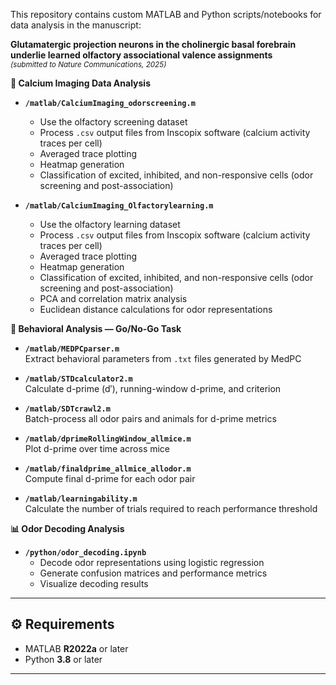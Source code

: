 This repository contains custom MATLAB and Python scripts/notebooks for data analysis in the manuscript:

**Glutamatergic projection neurons in the cholinergic basal forebrain underlie learned olfactory associational valence assignments**  
<sub><em>(submitted to Nature Communications, 2025)</em></sub>

<summary><strong>🔬 Calcium Imaging Data Analysis</strong></summary>

- **`/matlab/CalciumImaging_odorscreening.m`**
    - Use the olfactory screening dataset
    - Process `.csv` output files from Inscopix software (calcium activity traces per cell)
    - Averaged trace plotting
    - Heatmap generation
    - Classification of excited, inhibited, and non-responsive cells (odor screening and post-association)


- **`/matlab/CalciumImaging_Olfactorylearning.m`**
    - Use the olfactory learning dataset
    - Process `.csv` output files from Inscopix software (calcium activity traces per cell)
    - Averaged trace plotting
    - Heatmap generation
    - Classification of excited, inhibited, and non-responsive cells (odor screening and post-association)
    - PCA and correlation matrix analysis
    - Euclidean distance calculations for odor representations


<summary><strong>🧪 Behavioral Analysis — Go/No-Go Task</strong></summary>

- **`/matlab/MEDPCparser.m`**  
    Extract behavioral parameters from `.txt` files generated by MedPC

- **`/matlab/STDcalculator2.m`**  
    Calculate d-prime (d′), running-window d-prime, and criterion

- **`/matlab/SDTcrawl2.m`**  
    Batch-process all odor pairs and animals for d-prime metrics

- **`/matlab/dprimeRollingWindow_allmice.m`**  
    Plot d-prime over time across mice

- **`/matlab/finaldprime_allmice_allodor.m`**  
    Compute final d-prime for each odor pair

- **`/matlab/learningability.m`**  
    Calculate the number of trials required to reach performance threshold


<summary><strong>📊 Odor Decoding Analysis</strong></summary>

- **`/python/odor_decoding.ipynb`**
    - Decode odor representations using logistic regression
    - Generate confusion matrices and performance metrics
    - Visualize decoding results


---

## ⚙️ Requirements

- MATLAB <strong>R2022a</strong> or later
- Python <strong>3.8</strong> or later

---
